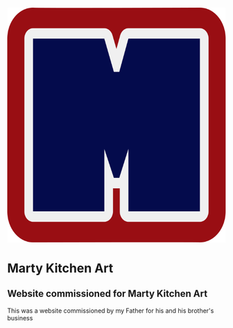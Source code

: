 ![](./src/assets/mka.svg)
# Marty Kitchen Art
## Website commissioned for Marty Kitchen Art

This was a website commissioned by my Father for his and his brother's business